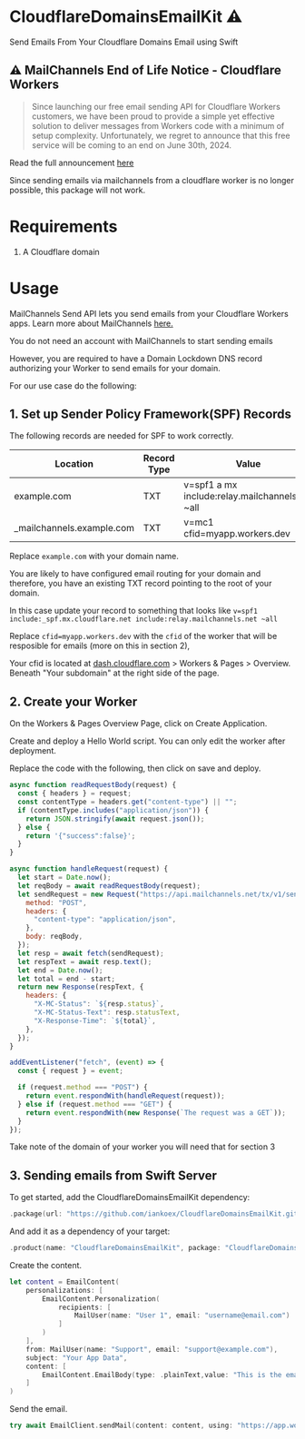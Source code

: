 # CloudflareDomainsEmailKit ⚠️

Send Emails From Your Cloudflare Domains Email using Swift

## ⚠️ MailChannels End of Life Notice - Cloudflare Workers
> Since launching our free email sending API for Cloudflare Workers customers, we have been proud to provide a simple yet effective solution to deliver messages from Workers code with a minimum of setup complexity. Unfortunately, we regret to announce that this free service will be coming to an end on June 30th, 2024.

Read the full announcement [here](https://support.mailchannels.com/hc/en-us/articles/26814255454093-End-of-Life-Notice-Cloudflare-Workers)

Since sending emails via mailchannels from a cloudflare worker is no longer possible, this package will not work.

# Requirements

1. A Cloudflare domain

# Usage

MailChannels Send API lets you send emails from your Cloudflare Workers apps. Learn more about MailChannels [here.](https://support.mailchannels.com/hc/en-us/articles/4565898358413-Sending-Email-from-Cloudflare-Workers-using-MailChannels-Send-API)

You do not need an account with MailChannels to start sending emails

However, you are required to have a Domain Lockdown DNS record authorizing your Worker to send emails for your domain.

For our use case do the following:

## 1. Set up Sender Policy Framework(SPF) Records

The following records are needed for SPF to work correctly.

| Location                   | Record Type | Value                                           |
| -------------------------- | ----------- | ----------------------------------------------- |
| example.com                | TXT         | v=spf1 a mx include:relay.mailchannels.net ~all |
| \_mailchannels.example.com | TXT         | v=mc1 cfid=myapp.workers.dev                    |

Replace `example.com` with your domain name.

You are likely to have configured email routing for your domain and therefore, you have an existing TXT record pointing to the root of your domain.

In this case update your record to something that looks like `v=spf1 include:_spf.mx.cloudflare.net include:relay.mailchannels.net ~all`

Replace `cfid=myapp.workers.dev` with the `cfid` of the worker that will be resposible for emails (more on this in section 2),

Your cfid is located at [dash.cloudflare.com](dash.cloudflare.com) > Workers & Pages > Overview. Beneath "Your subdomain" at the right side of the page.

## 2. Create your Worker

On the Workers & Pages Overview Page, click on Create Application.

Create and deploy a Hello World script. You can only edit the worker after deployment.

Replace the code with the following, then click on save and deploy.

```javascript
async function readRequestBody(request) {
  const { headers } = request;
  const contentType = headers.get("content-type") || "";
  if (contentType.includes("application/json")) {
    return JSON.stringify(await request.json());
  } else {
    return '{"success":false}';
  }
}

async function handleRequest(request) {
  let start = Date.now();
  let reqBody = await readRequestBody(request);
  let sendRequest = new Request("https://api.mailchannels.net/tx/v1/send", {
    method: "POST",
    headers: {
      "content-type": "application/json",
    },
    body: reqBody,
  });
  let resp = await fetch(sendRequest);
  let respText = await resp.text();
  let end = Date.now();
  let total = end - start;
  return new Response(respText, {
    headers: {
      "X-MC-Status": `${resp.status}`,
      "X-MC-Status-Text": resp.statusText,
      "X-Response-Time": `${total}`,
    },
  });
}

addEventListener("fetch", (event) => {
  const { request } = event;

  if (request.method === "POST") {
    return event.respondWith(handleRequest(request));
  } else if (request.method === "GET") {
    return event.respondWith(new Response(`The request was a GET`));
  }
});
```

Take note of the domain of your worker you will need that for section 3

## 3. Sending emails from Swift Server

To get started, add the CloudflareDomainsEmailKit dependency:

```swift
.package(url: "https://github.com/iankoex/CloudflareDomainsEmailKit.git", from: "0.1.4")
```

And add it as a dependency of your target:

```swift
.product(name: "CloudflareDomainsEmailKit", package: "CloudflareDomainsEmailKit")
```

Create the content.

```swift
let content = EmailContent(
    personalizations: [
        EmailContent.Personalization(
            recipients: [
                MailUser(name: "User 1", email: "username@email.com")
            ]
        )
    ],
    from: MailUser(name: "Support", email: "support@example.com"),
    subject: "Your App Data",
    content: [
        EmailContent.EmailBody(type: .plainText,value: "This is the email's body")
    ]
)
```

Send the email.

``` swift 
try await EmailClient.sendMail(content: content, using: "https://app.workers.dev/")
```
